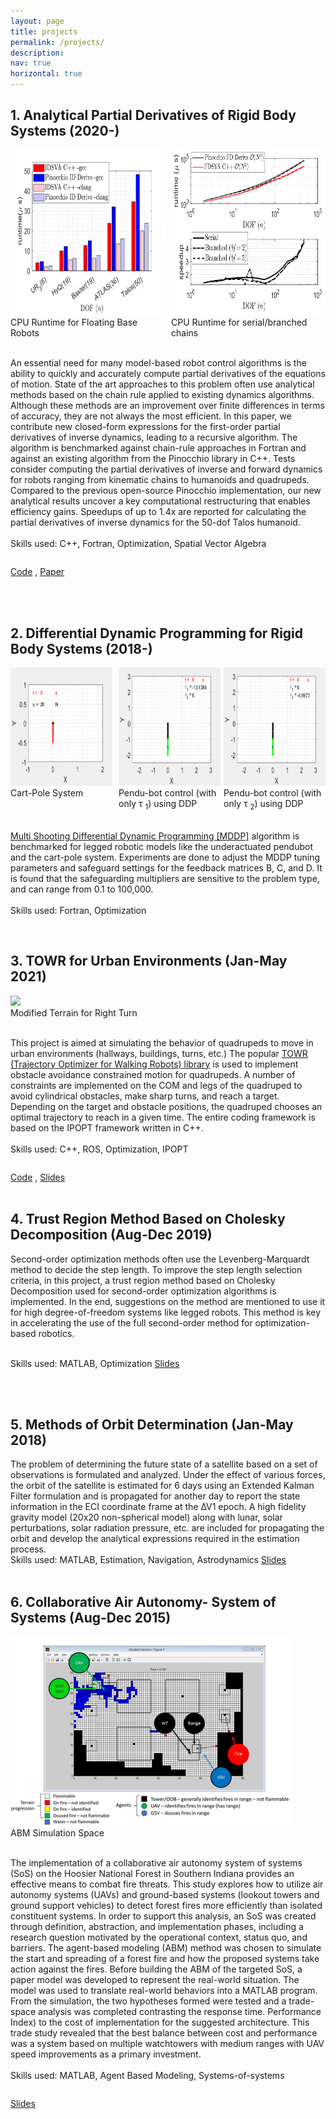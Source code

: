 ```yaml
---
layout: page
title: projects
permalink: /projects/
description: 
nav: true
horizontal: true
---
```


## 1. Analytical Partial Derivatives of Rigid Body Systems (2020-)


<div style="display:flex">
     <div style="flex:1;padding-right:5px;">
         <img src="/assets/img/DDP_images/arxiv1.png" style="height:7cm;" class="center">
             <figcaption>  CPU Runtime for Floating Base Robots</figcaption>     
    </div>
     <div style="flex:1;padding-left:5px;">
        <img src="/assets/img/DDP_images/arxiv2.png" style="height:7cm;" class="center">
           <figcaption>  CPU Runtime for serial/branched chains</figcaption>   
     </div>
</div>
<br>

<div style="display:inline-block;vertical-align: middle;">

 An essential need for many model-based robot control algorithms is the ability to quickly and accurately compute partial derivatives of the equations of motion. State of the art approaches to this problem often use analytical methods based on the chain rule applied to existing dynamics algorithms. Although these methods are an improvement over finite differences in terms of accuracy, they are not always the most efficient. In this paper, we contribute new closed-form expressions for the first-order partial derivatives of inverse dynamics, leading to a recursive algorithm. The algorithm is benchmarked against chain-rule approaches in Fortran and against an existing algorithm from the Pinocchio library in C++. Tests consider computing the partial derivatives of inverse and forward dynamics for robots ranging from kinematic chains to humanoids and quadrupeds. Compared to the previous open-source Pinocchio implementation, our new analytical results uncover a key computational restructuring that enables efficiency gains. Speedups of up to 1.4x are reported for calculating the partial derivatives of inverse dynamics for the 50-dof Talos humanoid.
 <br>
   <br>
  Skills used: C++, Fortran, Optimization, Spatial Vector Algebra
</div>

 [Code](https://github.com/shubhamsingh91/pinocchio) , [Paper](https://arxiv.org/abs/2105.05102)
 
<br>
<br>

## 2. Differential Dynamic Programming for Rigid Body Systems (2018-)


<div style="display:flex">
     <div style="flex:1;padding-right:5px;">
            <img src="/assets/img/DDP_images/cartpole.gif" style="height:5cm;">
            <figcaption>Cart-Pole System</figcaption>
      </div>       
     <div style="flex:1;padding-left:5px;">
            <img src="/assets/img/DDP_images/pendu1.gif" style="height:5cm;">
            <figcaption>Pendu-bot control (with only &tau; <sub>1</sub>) using DDP </figcaption>
      </div>     
   <div style="flex:1;padding-left:5px;">
            <img src="/assets/img/DDP_images/pendu2.gif" style="height:5cm;">
            <figcaption>Pendu-bot control (with only &tau; <sub>2</sub>) using DDP </figcaption>
      </div>                 
</div>
<br>

<div style="display:inline-block;vertical-align: middle;">

 <a href="https://www.sciencedirect.com/science/article/pii/S0094576519314705"> Multi Shooting Differential Dynamic Programming [MDDP]</a> algorithm is benchmarked for legged robotic models like the underactuated pendubot and the cart-pole system. Experiments are done to adjust the MDDP tuning parameters and safeguard settings for the feedback matrices B, C, and D. It is found that the safeguarding multipliers are sensitive to the problem type, and can range from 0.1 to 100,000.
 <br>
 <br>
  Skills used: Fortran, Optimization
</div>


<br>
<br>

## 3. TOWR for Urban Environments (Jan-May 2021)


<div style="display:flex">
     <div style="flex:1;padding-right:5px;">
            <img src="/assets/img/TOWR_images/turns.gif" style="height:6cm;">
            <figcaption>Modified Terrain for Right Turn</figcaption>
      </div>                
</div>

<br>

<div style="display:inline-block;vertical-align: middle;">

This project is aimed at simulating the behavior of quadrupeds to move in urban environments (hallways, buildings, turns, etc.) The popular <a href="https://github.com/ethz-adrl/ifopt">TOWR (Trajectory Optimizer for Walking Robots) library</a> is used to implement obstacle avoidance constrained motion for quadrupeds. A number of constraints are implemented on the COM and legs of the quadruped to avoid cylindrical obstacles, make sharp turns, and reach a target. Depending on the target and obstacle positions, the quadruped chooses an optimal trajectory to reach in a given time. The entire coding framework is based on the IPOPT framework written in C++.
 <br>
 <br>
  Skills used: C++, ROS, Optimization, IPOPT
</div>

[Code](https://github.com/shubhamsingh91/ASE_389proj) ,      [Slides](https://docs.google.com/presentation/d/1Kq6bykrTViuv7eVQTOppSFoD8zX2M3X8gUIvukkM-2Q/edit#slide=id.p1)
<br>
<br>

## 4. Trust Region Method Based on Cholesky Decomposition (Aug-Dec 2019)


Second-order optimization methods often use the Levenberg-Marquardt method to decide the step length. To improve the step length selection criteria, in this project, a trust region method based on Cholesky Decomposition used for second-order optimization algorithms is implemented. In the end, suggestions on the method are mentioned to use it for high degree-of-freedom systems like legged robots. This method is key in accelerating the use of the full second-order method for optimization-based robotics.
 <br>
 <br>

  Skills used: MATLAB, Optimization
[Slides](https://utexas.app.box.com/s/bccafh8wlntmo6qg7zzdijjgbtiy2qn7)

<br>
<br>

## 5. Methods of Orbit Determination (Jan-May 2018)


The problem of determining the future state of a satellite based on a set of observations is formulated and analyzed. Under the effect of various forces, the orbit of the satellite is estimated for 6 days using an Extended Kalman Filter formulation and is propagated for another day to report the state information in the ECI coordinate frame at the ∆V1 epoch. A high fidelity gravity model (20x20 non-spherical model) along with lunar, solar perturbations, solar radiation pressure, etc. are included for propagating the orbit and develop the analytical expressions required in the estimation process.
 <br>
  Skills used: MATLAB, Estimation, Navigation, Astrodynamics
[Slides](https://utexas.app.box.com/file/868200772898?s=d2t6fiko0hhd11p4xg2piptrtow1c7w9)
<br>
<br>



## 6. Collaborative Air Autonomy- System of Systems (Aug-Dec 2015)

<div style="display:flex">
     <div style="flex:1;padding-right:5px;">
            <img src="/assets/img/DDP_images/sos.png" style="height:8cm;" >
              <figcaption>ABM Simulation Space </figcaption>
      </div>                
</div>
<br>


<div style="display:inline-block;vertical-align: middle;">

The implementation of a collaborative air autonomy system of systems (SoS) on the Hoosier National Forest in Southern Indiana provides an effective means to combat fire threats. This study explores how to utilize air autonomy systems (UAVs) and ground-based systems (lookout towers and ground support vehicles) to detect forest fires more efficiently than isolated constituent systems. In order to support this analysis, an SoS was created through definition, abstraction, and implementation phases, including a research question motivated by the operational context, status quo, and barriers. The agent-based modeling (ABM) method was chosen to simulate the start and spreading of a forest fire and how the proposed systems take action against the fires. Before building the ABM of the targeted SoS, a paper model was developed to represent the real-world situation. The model was used to translate real-world behaviors into a MATLAB program. From the simulation, the two hypotheses formed were tested and a trade-space analysis was completed contrasting the response time. Performance Index) to the cost of implementation for the suggested architecture. This trade study revealed that the best balance between cost and performance was a system based on multiple watchtowers with medium ranges with UAV speed improvements as a primary investment.
 <br>
  <br>
  Skills used: MATLAB, Agent Based Modeling, Systems-of-systems
</div>

 [Slides](https://utexas.app.box.com/file/868204735145?s=cwhaqp1qgtnvobqoxv54cpnjwg433s58)
